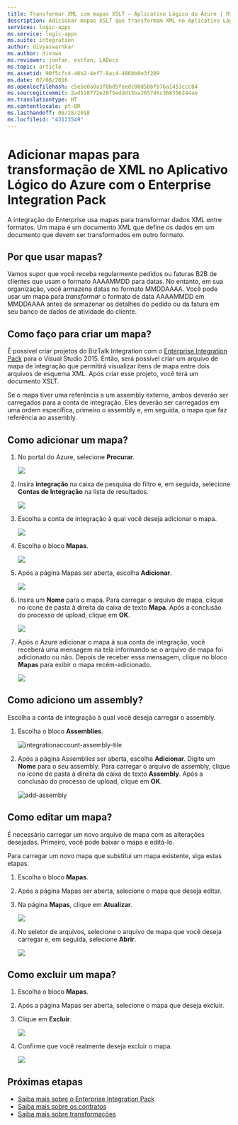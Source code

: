 ```yaml
---
title: Transformar XML com mapas XSLT – Aplicativo Lógico do Azure | Microsoft Docs
description: Adicionar mapas XSLT que transformam XML no Aplicativo Lógico do Azure com o Enterprise Integration Pack
services: logic-apps
ms.service: logic-apps
ms.suite: integration
author: divyaswarnkar
ms.author: divswa
ms.reviewer: jonfan, estfan, LADocs
ms.topic: article
ms.assetid: 90f5cfc4-46b2-4ef7-8ac4-486bb0e3f289
ms.date: 07/08/2016
ms.openlocfilehash: c5e5e0a0a3f8bd5feedc00d5bbfb76a1453ccc84
ms.sourcegitcommit: 2ad510772e28f5eddd15ba265746c368356244ae
ms.translationtype: HT
ms.contentlocale: pt-BR
ms.lasthandoff: 08/28/2018
ms.locfileid: "43123549"
---
```

# <a name="add-maps-for-xml-transformation-in-azure-logic-apps-with-enterprise-integration-pack"></a>Adicionar mapas para transformação de XML no Aplicativo Lógico do Azure com o Enterprise Integration Pack

A integração do Enterprise usa mapas para transformar dados XML entre formatos. Um mapa é um documento XML que define os dados em um documento que devem ser transformados em outro formato. 

## <a name="why-use-maps"></a>Por que usar mapas?

Vamos supor que você receba regularmente pedidos ou faturas B2B de clientes que usam o formato AAAAMMDD para datas. No entanto, em sua organização, você armazena datas no formato MMDDAAAA. Você pode usar um mapa para *transformar* o formato de data AAAAMMDD em MMDDAAAA antes de armazenar os detalhes do pedido ou da fatura em seu banco de dados de atividade do cliente.


## <a name="how-do-i-create-a-map"></a>Como faço para criar um mapa?

É possível criar projetos do BizTalk Integration com o [Enterprise Integration Pack](logic-apps-enterprise-integration-overview.md "Saiba mais sobre o Enterprise Integration Pack") para o Visual Studio 2015. Então, será possível criar um arquivo de mapa de integração que permitirá visualizar itens de mapa entre dois arquivos de esquema XML. Após criar esse projeto, você terá um documento XSLT.

Se o mapa tiver uma referência a um assembly externo, ambos deverão ser carregados para a conta de integração. Eles deverão ser carregados em uma ordem específica, primeiro o assembly e, em seguida, o mapa que faz referência ao assembly.


## <a name="how-do-i-add-a-map"></a>Como adicionar um mapa?

1. No portal do Azure, selecione **Procurar**.

    ![](./media/logic-apps-enterprise-integration-overview/overview-1.png)

2. Insira **integração** na caixa de pesquisa do filtro e, em seguida, selecione **Contas de Integração** na lista de resultados.

    ![](./media/logic-apps-enterprise-integration-overview/overview-2.png)

3. Escolha a conta de integração à qual você deseja adicionar o mapa.

    ![](./media/logic-apps-enterprise-integration-overview/overview-3.png)

4. Escolha o bloco **Mapas**.

    ![](./media/logic-apps-enterprise-integration-maps/map-1.png)

5. Após a página Mapas ser aberta, escolha **Adicionar**.

    ![](./media/logic-apps-enterprise-integration-maps/map-2.png)  

6. Insira um **Nome** para o mapa. Para carregar o arquivo de mapa, clique no ícone de pasta à direita da caixa de texto **Mapa**. Após a conclusão do processo de upload, clique em **OK**.

    ![](./media/logic-apps-enterprise-integration-maps/map-3.png)

7. Após o Azure adicionar o mapa à sua conta de integração, você receberá uma mensagem na tela informando se o arquivo de mapa foi adicionado ou não. Depois de receber essa mensagem, clique no bloco **Mapas** para exibir o mapa recém-adicionado.

    ![](./media/logic-apps-enterprise-integration-maps/map-4.png)


## <a name="how-do-i-add-an-assembly"></a>Como adiciono um assembly?
Escolha a conta de integração à qual você deseja carregar o assembly.

1. Escolha o bloco **Assemblies**.

    ![integrationaccount-assembly-tile](./media/logic-apps-enterprise-integration-maps/assemblytile.png)

2. Após a página Assemblies ser aberta, escolha **Adicionar**. Digite um **Nome** para o seu assembly. Para carregar o arquivo de assembly, clique no ícone de pasta à direita da caixa de texto **Assembly**. Após a conclusão do processo de upload, clique em **OK**.

    ![add-assembly](./media/logic-apps-enterprise-integration-maps/assemblyfile.png)


## <a name="how-do-i-edit-a-map"></a>Como editar um mapa?

É necessário carregar um novo arquivo de mapa com as alterações desejadas. Primeiro, você pode baixar o mapa e editá-lo.

Para carregar um novo mapa que substitui um mapa existente, siga estas etapas.

1. Escolha o bloco **Mapas**.

2. Após a página Mapas ser aberta, selecione o mapa que deseja editar.

3. Na página **Mapas**, clique em **Atualizar**.

    ![](./media/logic-apps-enterprise-integration-maps/edit-1.png)

4. No seletor de arquivos, selecione o arquivo de mapa que você deseja carregar e, em seguida, selecione **Abrir**.

    ![](./media/logic-apps-enterprise-integration-maps/edit-2.png)

## <a name="how-to-delete-a-map"></a>Como excluir um mapa?

1. Escolha o bloco **Mapas**.

2. Após a página Mapas ser aberta, selecione o mapa que deseja excluir.

3. Clique em **Excluir**.

    ![](./media/logic-apps-enterprise-integration-maps/delete.png)

4. Confirme que você realmente deseja excluir o mapa.

    ![](./media/logic-apps-enterprise-integration-maps/delete-confirmation-1.png)

## <a name="next-steps"></a>Próximas etapas
* [Saiba mais sobre o Enterprise Integration Pack](logic-apps-enterprise-integration-overview.md "Saiba mais sobre o Enterprise Integration Pack")  
* [Saiba mais sobre os contratos](../logic-apps/logic-apps-enterprise-integration-agreements.md "Saiba mais sobre os contratos de integração corporativa")  
* [Saiba mais sobre transformações](logic-apps-enterprise-integration-transform.md "Saiba mais sobre as transformações de integração corporativa")  

